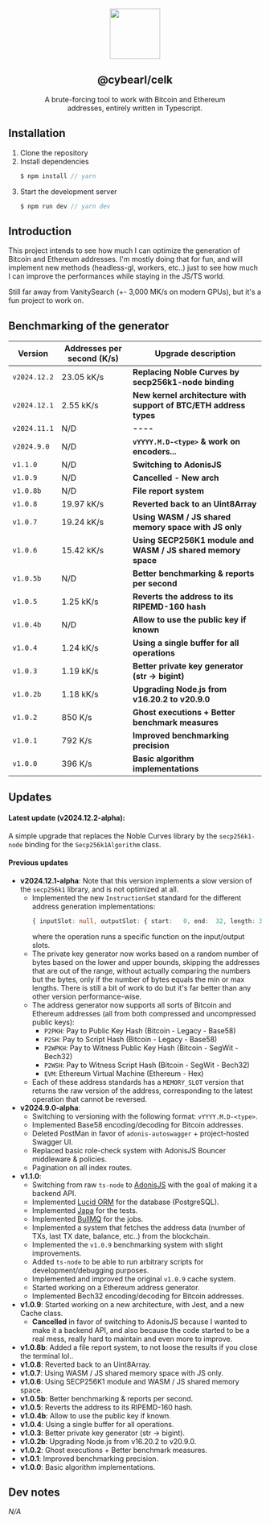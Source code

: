 <p align="center">
  <br />
  <a href="https://www.cybearl.com" target="_blank"><img width="100px" src="https://cybearl.com/_next/image?url=%2Fimages%2Flogo.webp&w=640&q=75" /></a>
  <h2 align="center">@cybearl/celk</h2>
  <p align="center">A brute-forcing tool to work with Bitcoin and Ethereum<br />addresses, entirely written in Typescript.</p>
</p>

Installation
------------
1. Clone the repository
2. Install dependencies
    ```typescript
    $ npm install // yarn
    ```
3. Start the development server
    ```typescript
    $ npm run dev // yarn dev
    ```

Introduction
------------
This project intends to see how much I can optimize the generation of Bitcoin and Ethereum addresses.
I'm mostly doing that for fun, and will implement new methods (headless-gl, workers, etc..) just to
see how much I can improve the performances while staying in the JS/TS world.

Still far away from VanitySearch (+- 3,000 MK/s on modern GPUs), but it's a fun project to work on.

Benchmarking of the generator
-----------------------------
| Version      | Addresses per second (K/s) | Upgrade description                                               |
| -------------| -------------------------- | ------------------------------------------------------------------|
| `v2024.12.2` | 23.05 kK/s                 | **Replacing Noble Curves by secp256k1-node binding**              |
| `v2024.12.1` | 2.55 kK/s                  | **New kernel architecture with support of BTC/ETH address types** |
| `v2024.11.1` | N/D                        | **----**                                                          |
| `v2024.9.0`  | N/D                        | **`vYYYY.M.D-<type>` & work on encoders...**                      |
| `v1.1.0`     | N/D                        | **Switching to AdonisJS**                                         |
| `v1.0.9`     | N/D                        | **Cancelled - New arch**                                          |
| `v1.0.8b`    | N/D                        | **File report system**                                            |
| `v1.0.8`     | 19.97 kK/s                 | **Reverted back to an Uint8Array**                                |
| `v1.0.7`     | 19.24 kK/s                 | **Using WASM / JS shared memory space with JS only**              |
| `v1.0.6`     | 15.42 kK/s                 | **Using SECP256K1 module and WASM / JS shared memory space**      |
| `v1.0.5b`    | N/D                        | **Better benchmarking & reports per second**                      |
| `v1.0.5`     | 1.25 kK/s                  | **Reverts the address to its RIPEMD-160 hash**                    |
| `v1.0.4b`    | N/D                        | **Allow to use the public key if known**                          |
| `v1.0.4`     | 1.24 kK/s                  | **Using a single buffer for all operations**                      |
| `v1.0.3`     | 1.19 kK/s                  | **Better private key generator (str -> bigint)**                  |
| `v1.0.2b`    | 1.18 kK/s                  | **Upgrading Node.js from v16.20.2 to v20.9.0**                    |
| `v1.0.2`     | 850 K/s                    | **Ghost executions + Better benchmark measures**                  |
| `v1.0.1`     | 792 K/s                    | **Improved benchmarking precision**                               |
| `v1.0.0`     | 396 K/s                    | **Basic algorithm implementations**                               |

Updates
-------
#### Latest update (v2024.12.2-alpha):
A simple upgrade that replaces the Noble Curves library by the `secp256k1-node` binding for the `Secp256k1Algorithm` class.

#### Previous updates
-  **v2024.12.1-alpha**:
    Note that this version implements a slow version of the `secp256k1` library, and is not optimized at all.
    - Implemented the new `InstructionSet` standard for the different address generation implementations:
        ```typescript
        { inputSlot: null, outputSlot: { start:   0, end:  32, length: 32 }, operation: GenericOperation.PrivateKey },
        ```
      where the operation runs a specific function on the input/output slots.
    - The private key generator now works based on a random number of bytes based on the lower and upper bounds,
      skipping the addresses that are out of the range, without actually comparing the numbers but the bytes,
      only if the number of bytes equals the min or max lengths. There is still a bit of work to do but it's far
      better than any other version performance-wise.
    - The address generator now supports all sorts of Bitcoin and Ethereum addresses (all from both compressed
      and uncompressed public keys):
        - `P2PKH`: Pay to Public Key Hash (Bitcoin - Legacy - Base58)
        - `P2SH`: Pay to Script Hash (Bitcoin - Legacy - Base58)
        - `P2WPKH`: Pay to Witness Public Key Hash (Bitcoin - SegWit - Bech32)
        - `P2WSH`: Pay to Witness Script Hash (Bitcoin - SegWit - Bech32)
        - `EVM`: Ethereum Virtual Machine (Ethereum - Hex)
    - Each of these address standards has a `MEMORY_SLOT` version that returns the raw version of the address,
      corresponding to the latest operation that cannot be reversed.
-   **v2024.9.0-alpha**:
    - Switching to versioning with the following format: `vYYYY.M.D-<type>`.
    - Implemented Base58 encoding/decoding for Bitcoin addresses.
    - Deleted PostMan in favor of `adonis-autoswagger` + project-hosted Swagger UI.
    - Replaced basic role-check system with AdonisJS Bouncer middleware & policies.
    - Pagination on all index routes.
-   **v1.1.0**:
    - Switching from raw `ts-node` to [AdonisJS](https://adonisjs.com/) with the goal of making it a backend API.
    - Implemented [Lucid ORM](https://lucid.adonisjs.com/docs/introduction) for the database (PostgreSQL).
    - Implemented [Japa](https://japa.dev/docs/introduction) for the tests.
    - Implemented [BullMQ](https://docs.bullmq.io/) for the jobs.
    - Implemented a system that fetches the address data (number of TXs, last TX date, balance, etc..) from the blockchain.
    - Implemented the `v1.0.9` benchmarking system with slight improvements.
    - Added `ts-node` to be able to run arbitrary scripts for development/debugging purposes.
    - Implemented and improved the original `v1.0.9` cache system.
    - Started working on a Ethereum address generator.
    - Implemented Bech32 encoding/decoding for Bitcoin addresses.
-   **v1.0.9**: Started working on a new architecture, with Jest, and a new Cache class.
    - **Cancelled** in favor of switching to AdonisJS because I wanted to make it a backend API,
      and also because the code started to be a real mess, really hard to maintain and even more
      to improve.
-   **v1.0.8b**: Added a file report system, to not loose the results if you close the terminal lol..
-   **v1.0.8**: Reverted back to an Uint8Array.
-   **v1.0.7**: Using WASM / JS shared memory space with JS only.
-   **v1.0.6**: Using SECP256K1 module and WASM / JS shared memory space.
-   **v1.0.5b**: Better benchmarking & reports per second.
-   **v1.0.5**: Reverts the address to its RIPEMD-160 hash.
-   **v1.0.4b**: Allow to use the public key if known.
-   **v1.0.4**: Using a single buffer for all operations.
-   **v1.0.3**: Better private key generator (str -> bigint).
-   **v1.0.2b**: Upgrading Node.js from v16.20.2 to v20.9.0.
-   **v1.0.2**: Ghost executions + Better benchmark measures.
-   **v1.0.1**: Improved benchmarking precision.
-   **v1.0.0**: Basic algorithm implementations.

Dev notes
---------
*N/A*
